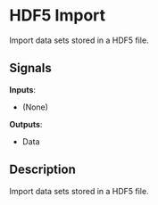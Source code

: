 HDF5 Import
===========

Import data sets stored in a HDF5 file.

Signals
-------

**Inputs**:

- (None)

**Outputs**:

- Data

Description
-----------

Import data sets stored in a HDF5 file.
